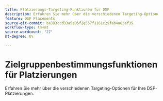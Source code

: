 ```yaml
---
title: Platzierungs-Targeting-Funktionen für DSP
description: Erfahren Sie mehr über die verschiedenen Targeting-Optionen für Ihre Platzierungen.
feature: DSP Placements
source-git-commit: ba393ccd33a5e05f2e557f1161c29fab4a03ef35
workflow-type: tm+mt
source-wordcount: '27'
ht-degree: 0%

---
```


# Zielgruppenbestimmungsfunktionen für Platzierungen

Erfahren Sie mehr über die verschiedenen Targeting-Optionen für Ihre DSP-Platzierungen.

<!--
>[!VIDEO]()
-->
